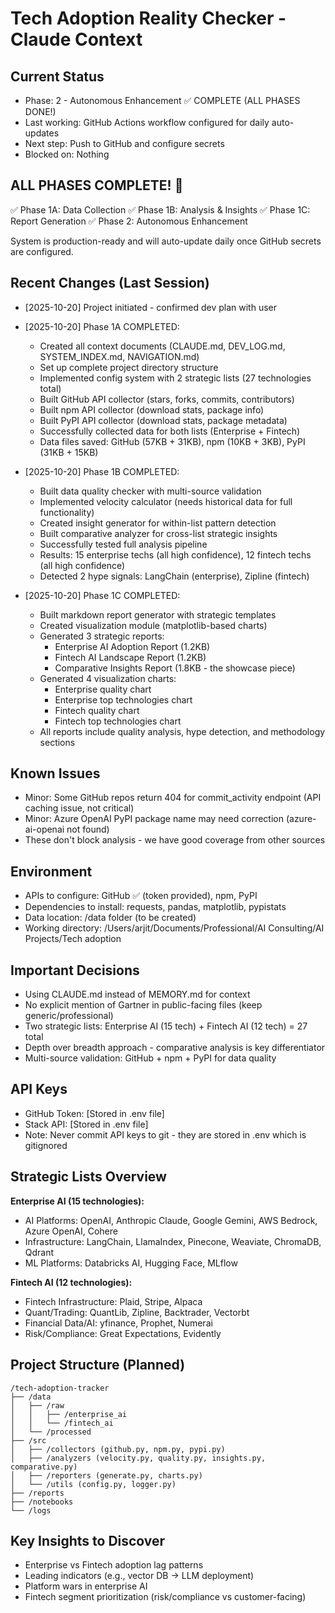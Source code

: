 # Tech Adoption Reality Checker - Claude Context

## Current Status
- Phase: 2 - Autonomous Enhancement ✅ COMPLETE (ALL PHASES DONE!)
- Last working: GitHub Actions workflow configured for daily auto-updates
- Next step: Push to GitHub and configure secrets
- Blocked on: Nothing

## ALL PHASES COMPLETE! 🎉
✅ Phase 1A: Data Collection
✅ Phase 1B: Analysis & Insights
✅ Phase 1C: Report Generation
✅ Phase 2: Autonomous Enhancement

System is production-ready and will auto-update daily once GitHub secrets are configured.

## Recent Changes (Last Session)
- [2025-10-20] Project initiated - confirmed dev plan with user
- [2025-10-20] Phase 1A COMPLETED:
  - Created all context documents (CLAUDE.md, DEV_LOG.md, SYSTEM_INDEX.md, NAVIGATION.md)
  - Set up complete project directory structure
  - Implemented config system with 2 strategic lists (27 technologies total)
  - Built GitHub API collector (stars, forks, commits, contributors)
  - Built npm API collector (download stats, package info)
  - Built PyPI API collector (download stats, package metadata)
  - Successfully collected data for both lists (Enterprise + Fintech)
  - Data files saved: GitHub (57KB + 31KB), npm (10KB + 3KB), PyPI (31KB + 15KB)

- [2025-10-20] Phase 1B COMPLETED:
  - Built data quality checker with multi-source validation
  - Implemented velocity calculator (needs historical data for full functionality)
  - Created insight generator for within-list pattern detection
  - Built comparative analyzer for cross-list strategic insights
  - Successfully tested full analysis pipeline
  - Results: 15 enterprise techs (all high confidence), 12 fintech techs (all high confidence)
  - Detected 2 hype signals: LangChain (enterprise), Zipline (fintech)

- [2025-10-20] Phase 1C COMPLETED:
  - Built markdown report generator with strategic templates
  - Created visualization module (matplotlib-based charts)
  - Generated 3 strategic reports:
    * Enterprise AI Adoption Report (1.2KB)
    * Fintech AI Landscape Report (1.2KB)
    * Comparative Insights Report (1.8KB - the showcase piece)
  - Generated 4 visualization charts:
    * Enterprise quality chart
    * Enterprise top technologies chart
    * Fintech quality chart
    * Fintech top technologies chart
  - All reports include quality analysis, hype detection, and methodology sections

## Known Issues
- Minor: Some GitHub repos return 404 for commit_activity endpoint (API caching issue, not critical)
- Minor: Azure OpenAI PyPI package name may need correction (azure-ai-openai not found)
- These don't block analysis - we have good coverage from other sources

## Environment
- APIs to configure: GitHub ✅ (token provided), npm, PyPI
- Dependencies to install: requests, pandas, matplotlib, pypistats
- Data location: /data folder (to be created)
- Working directory: /Users/arjit/Documents/Professional/AI Consulting/AI Projects/Tech adoption

## Important Decisions
- Using CLAUDE.md instead of MEMORY.md for context
- No explicit mention of Gartner in public-facing files (keep generic/professional)
- Two strategic lists: Enterprise AI (15 tech) + Fintech AI (12 tech) = 27 total
- Depth over breadth approach - comparative analysis is key differentiator
- Multi-source validation: GitHub + npm + PyPI for data quality

## API Keys
- GitHub Token: [Stored in .env file]
- Stack API: [Stored in .env file]
- Note: Never commit API keys to git - they are stored in .env which is gitignored

## Strategic Lists Overview
**Enterprise AI (15 technologies):**
- AI Platforms: OpenAI, Anthropic Claude, Google Gemini, AWS Bedrock, Azure OpenAI, Cohere
- Infrastructure: LangChain, LlamaIndex, Pinecone, Weaviate, ChromaDB, Qdrant
- ML Platforms: Databricks AI, Hugging Face, MLflow

**Fintech AI (12 technologies):**
- Fintech Infrastructure: Plaid, Stripe, Alpaca
- Quant/Trading: QuantLib, Zipline, Backtrader, Vectorbt
- Financial Data/AI: yfinance, Prophet, Numerai
- Risk/Compliance: Great Expectations, Evidently

## Project Structure (Planned)
```
/tech-adoption-tracker
├── /data
│   ├── /raw
│   │   ├── /enterprise_ai
│   │   └── /fintech_ai
│   └── /processed
├── /src
│   ├── /collectors (github.py, npm.py, pypi.py)
│   ├── /analyzers (velocity.py, quality.py, insights.py, comparative.py)
│   ├── /reporters (generate.py, charts.py)
│   └── /utils (config.py, logger.py)
├── /reports
├── /notebooks
└── /logs
```

## Key Insights to Discover
- Enterprise vs Fintech adoption lag patterns
- Leading indicators (e.g., vector DB → LLM deployment)
- Platform wars in enterprise AI
- Fintech segment prioritization (risk/compliance vs customer-facing)
